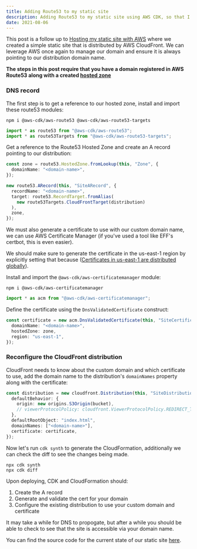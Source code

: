 ```yaml
---
title: Adding Route53 to my static site
description: Adding Route53 to my static site using AWS CDK, so that I can use a custom domain name
date: 2021-08-06
---
```


This post is a follow up to [Hosting my static site with AWS](/posts/hosting-my-static-site-with-aws/) where we created a simple static site that is distributed by AWS CloudFront. We can leverage AWS once again to manage our domain and ensure it is always pointing to our distribution domain name.

**The steps in this post require that you have a domain registered in AWS Route53 along with a created [hosted zone](https://docs.aws.amazon.com/Route53/latest/DeveloperGuide/AboutHZWorkingWith.html)**

### DNS record

The first step is to get a reference to our hosted zone, install and import these route53 modules:

```shell
npm i @aws-cdk/aws-route53 @aws-cdk/aws-route53-targets
```

```ts
import * as route53 from "@aws-cdk/aws-route53";
import * as route53Targets from "@aws-cdk/aws-route53-targets";
```

Get a reference to the Route53 Hosted Zone and create an A record pointing to our distribution:

```ts
const zone = route53.HostedZone.fromLookup(this, "Zone", {
  domainName: "<domain-name>",
});

new route53.ARecord(this, "SiteARecord", {
  recordName: "<domain-name>",
  target: route53.RecordTarget.fromAlias(
    new route53Targets.CloudFrontTarget(distribution)
  ),
  zone,
});
```

We must also generate a certificate to use with our custom domain name, we can use AWS Certificate Manager (if you've used a tool like EFF's certbot, this is even easier).

We should make sure to generate the certificate in the us-east-1 region by explicitly setting that because ([Certificates in us-east-1 are distributed globally](https://docs.aws.amazon.com/acm/latest/userguide/acm-regions.html)).

Install and import the `@aws-cdk/aws-certificatemanager` module:

```shell
npm i @aws-cdk/aws-certificatemanager
```

```ts
import * as acm from "@aws-cdk/aws-certificatemanager";
```

Define the certificate using the `DnsValidatedCertificate` construct:

```ts
const certificate = new acm.DnsValidatedCertificate(this, "SiteCertificate", {
  domainName: "<domain-name>",
  hostedZone: zone,
  region: "us-east-1",
});
```

### Reconfigure the CloudFront distribution

CloudFront needs to know about the custom domain and which certificate to use, add the domain name to the distribution's `domainNames` property along with the certificate:

```ts
const distribution = new cloudfront.Distribution(this, "SiteDistribution", {
  defaultBehavior: {
    origin: new origins.S3Origin(bucket),
    // viewerProtocolPolicy: cloudfront.ViewerProtocolPolicy.REDIRECT_TO_HTTPS,
  },
  defaultRootObject: "index.html",
  domainNames: ["<domain-name>"],
  certificate: certificate,
});
```

Now let's run `cdk synth` to generate the CloudFormation, additionally we can check the diff to see the changes being made.

```shell
npx cdk synth
npx cdk diff
```

Upon deploying, CDK and CloudFormation should:

1. Create the A record
2. Generate and validate the cert for your domain
3. Configure the existing distribution to use your custom domain and certificate

It may take a while for DNS to propogate, but after a while you should be able to check to see that the site is accessible via your domain name.

You can find the source code for the current state of our static site [here](https://github.com/mattmurr/aws-cdk-static-site/tree/master/adding-route53-to-my-static-site).

